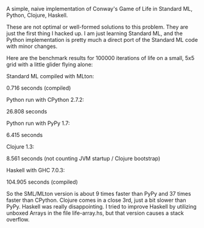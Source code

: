 A simple, naive implementation of Conway's Game of Life in
Standard ML, Python, Clojure, Haskell.

These are not optimal or well-formed solutions to this problem.
They are just the first thing I hacked up. I am just learning
Standard ML, and the Python implementation is pretty much
a direct port of the Standard ML code with minor changes.

Here are the benchmark results for 100000 iterations of life on
a small, 5x5 grid with a little glider flying alone:

Standard ML compiled with MLton:

0.716 seconds (compiled)

Python run with CPython 2.7.2:

26.808 seconds

Python run with PyPy 1.7:

6.415 seconds

Clojure 1.3:

8.561 seconds (not counting JVM startup / Clojure bootstrap)

Haskell with GHC 7.0.3:

104.905 seconds (compiled)

So the SML/MLton version is about 9 times faster than PyPy and 37
times faster than CPython. Clojure comes in a close 3rd, just a bit
slower than PyPy. Haskell was really disappointing. I tried to improve
Haskell by utilizing unboxed Arrays in the file life-array.hs, but that
version causes a stack overflow.

